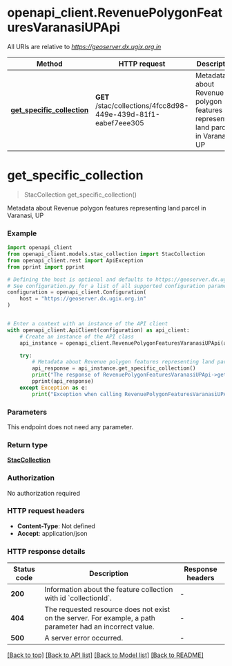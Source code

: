 # openapi_client.RevenuePolygonFeaturesVaranasiUPApi

All URIs are relative to *https://geoserver.dx.ugix.org.in*

Method | HTTP request | Description
------------- | ------------- | -------------
[**get_specific_collection**](RevenuePolygonFeaturesVaranasiUPApi.md#get_specific_collection) | **GET** /stac/collections/4fcc8d98-449e-439d-81f1-eabef7eee305 | Metadata about Revenue polygon features representing land parcel in Varanasi, UP


# **get_specific_collection**
> StacCollection get_specific_collection()

Metadata about Revenue polygon features representing land parcel in Varanasi, UP

### Example


```python
import openapi_client
from openapi_client.models.stac_collection import StacCollection
from openapi_client.rest import ApiException
from pprint import pprint

# Defining the host is optional and defaults to https://geoserver.dx.ugix.org.in
# See configuration.py for a list of all supported configuration parameters.
configuration = openapi_client.Configuration(
    host = "https://geoserver.dx.ugix.org.in"
)


# Enter a context with an instance of the API client
with openapi_client.ApiClient(configuration) as api_client:
    # Create an instance of the API class
    api_instance = openapi_client.RevenuePolygonFeaturesVaranasiUPApi(api_client)

    try:
        # Metadata about Revenue polygon features representing land parcel in Varanasi, UP
        api_response = api_instance.get_specific_collection()
        print("The response of RevenuePolygonFeaturesVaranasiUPApi->get_specific_collection:\n")
        pprint(api_response)
    except Exception as e:
        print("Exception when calling RevenuePolygonFeaturesVaranasiUPApi->get_specific_collection: %s\n" % e)
```



### Parameters

This endpoint does not need any parameter.

### Return type

[**StacCollection**](StacCollection.md)

### Authorization

No authorization required

### HTTP request headers

 - **Content-Type**: Not defined
 - **Accept**: application/json

### HTTP response details

| Status code | Description | Response headers |
|-------------|-------------|------------------|
**200** | Information about the feature collection with id &#x60;collectionId&#x60;. |  -  |
**404** | The requested resource does not exist on the server. For example, a path parameter had an incorrect value. |  -  |
**500** | A server error occurred. |  -  |

[[Back to top]](#) [[Back to API list]](../README.md#documentation-for-api-endpoints) [[Back to Model list]](../README.md#documentation-for-models) [[Back to README]](../README.md)

